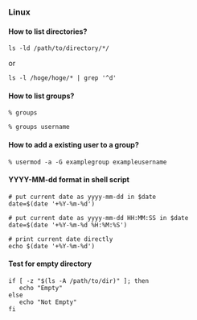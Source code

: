 ### Linux


#### How to list directories?

```
ls -ld /path/to/directory/*/
```
or
```
ls -l /hoge/hoge/* | grep '^d'
```


#### How to list groups?

```
% groups
```

```
% groups username
```


#### How to add a existing user to a group?

```
% usermod -a -G examplegroup exampleusername

```

#### YYYY-MM-dd format in shell script

```
# put current date as yyyy-mm-dd in $date
date=$(date '+%Y-%m-%d')

# put current date as yyyy-mm-dd HH:MM:SS in $date
date=$(date '+%Y-%m-%d %H:%M:%S')

# print current date directly
echo $(date '+%Y-%m-%d')
```

#### Test for empty directory

```
if [ -z "$(ls -A /path/to/dir)" ]; then
   echo "Empty"
else
   echo "Not Empty"
fi
```

